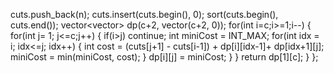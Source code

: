 cuts.push_back(n);
cuts.insert(cuts.begin(), 0);
sort(cuts.begin(), cuts.end());
vector<vector<int>> dp(c+2, vector<int>(c+2, 0));
for(int i=c;i>=1;i--)
{
for(int j= 1; j<=c;j++)
{
if(i>j)
continue;
int miniCost = INT_MAX;
for(int idx = i; idx<=j; idx++)
{
int cost = (cuts[j+1] - cuts[i-1]) + dp[i][idx-1]+ dp[idx+1][j];
miniCost = min(miniCost, cost);
}
dp[i][j] = miniCost;
}
}
return dp[1][c];
}
};
```